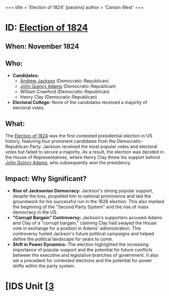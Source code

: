+++
 title = 'Election of 1824'
[params]
	author = 'Carson West'
+++
# ID: [Election of 1824](./../election-of-1824/) 
## When: November 1824

## Who:
* **Candidates:**
    * [Andrew Jackson](./../andrew-jackson/) (Democratic-Republican)
    * [John Quincy Adams](./../john-quincy-adams/) (Democratic-Republican)
    * William Crawford (Democratic-Republican)
    * Henry Clay (Democratic-Republican)
* **Electoral College:** None of the candidates received a majority of electoral votes.

## What: 
The [Election of 1824](./../election-of-1824/) was the first contested presidential election in US history, featuring four prominent candidates from the Democratic-Republican Party. Jackson received the most popular votes and electoral votes but failed to secure a majority. As a result, the election was decided in the House of Representatives, where Henry Clay threw his support behind [John Quincy Adams](./../john-quincy-adams/), who subsequently won the presidency.

## Impact: Why Significant?

* **Rise of Jacksonian Democracy:** Jackson's strong popular support, despite the loss, propelled him to national prominence and laid the groundwork for his successful run in the 1828 election. This also marked the beginning of the "Second Party System" and the rise of mass democracy in the US.
* **"Corrupt Bargain" Controversy:** Jackson's supporters accused Adams and Clay of a "corrupt bargain," claiming Clay had swayed the House vote in exchange for a position in Adams' administration. This controversy fueled Jackson's future political campaigns and helped define the political landscape for years to come.
* **Shift in Power Dynamics:** The election highlighted the increasing importance of popular support and the potential for future conflicts between the executive and legislative branches of government. It also set a precedent for contested elections and the potential for power shifts within the party system. 

# [IDS Unit [[3](./../ids-unit-[[3/)